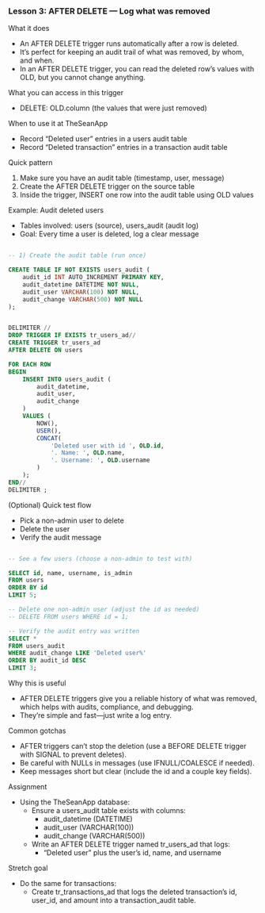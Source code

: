 ### Lesson 3: AFTER DELETE — Log what was removed

What it does
- An AFTER DELETE trigger runs automatically after a row is deleted.
- It’s perfect for keeping an audit trail of what was removed, by whom, and when.
- In an AFTER DELETE trigger, you can read the deleted row’s values with OLD, but you cannot change anything.

What you can access in this trigger
- DELETE: OLD.column (the values that were just removed)

When to use it at TheSeanApp
- Record “Deleted user” entries in a users audit table
- Record “Deleted transaction” entries in a transaction audit table

Quick pattern
1) Make sure you have an audit table (timestamp, user, message)
2) Create the AFTER DELETE trigger on the source table
3) Inside the trigger, INSERT one row into the audit table using OLD values

Example: Audit deleted users
- Tables involved: users (source), users_audit (audit log)
- Goal: Every time a user is deleted, log a clear message



```sql

-- 1) Create the audit table (run once)

CREATE TABLE IF NOT EXISTS users_audit (
    audit_id INT AUTO_INCREMENT PRIMARY KEY,
    audit_datetime DATETIME NOT NULL,
    audit_user VARCHAR(100) NOT NULL,
    audit_change VARCHAR(500) NOT NULL
);


DELIMITER //
DROP TRIGGER IF EXISTS tr_users_ad//
CREATE TRIGGER tr_users_ad
AFTER DELETE ON users

FOR EACH ROW
BEGIN
    INSERT INTO users_audit (
        audit_datetime,
        audit_user,
        audit_change
    )
    VALUES (
        NOW(),
        USER(),
        CONCAT(
            'Deleted user with id ', OLD.id,
            '. Name: ', OLD.name,
            '. Username: ', OLD.username
        )
    );
END//
DELIMITER ;
```

(Optional) Quick test flow
- Pick a non-admin user to delete
- Delete the user
- Verify the audit message



```sql

-- See a few users (choose a non-admin to test with)

SELECT id, name, username, is_admin
FROM users
ORDER BY id
LIMIT 5;

-- Delete one non-admin user (adjust the id as needed)
-- DELETE FROM users WHERE id = 1;

-- Verify the audit entry was written
SELECT *
FROM users_audit
WHERE audit_change LIKE 'Deleted user%'
ORDER BY audit_id DESC
LIMIT 3;
```

Why this is useful
- AFTER DELETE triggers give you a reliable history of what was removed, which helps with audits, compliance, and debugging.
- They’re simple and fast—just write a log entry.

Common gotchas
- AFTER triggers can’t stop the deletion (use a BEFORE DELETE trigger with SIGNAL to prevent deletes).
- Be careful with NULLs in messages (use IFNULL/COALESCE if needed).
- Keep messages short but clear (include the id and a couple key fields).

Assignment
- Using the TheSeanApp database:
  - Ensure a users_audit table exists with columns:
    - audit_datetime (DATETIME)
    - audit_user (VARCHAR(100))
    - audit_change (VARCHAR(500))
  - Write an AFTER DELETE trigger named tr_users_ad that logs:
    - “Deleted user” plus the user’s id, name, and username

Stretch goal
- Do the same for transactions:
  - Create tr_transactions_ad that logs the deleted transaction’s id, user_id, and amount into a transaction_audit table.